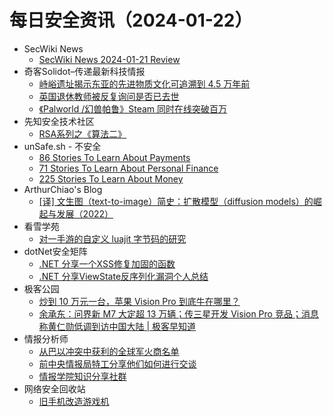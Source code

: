 # 每日安全资讯（2024-01-22）

- SecWiki News
  - [SecWiki News 2024-01-21 Review](http://www.sec-wiki.com/?2024-01-21)
- 奇客Solidot–传递最新科技情报
  - [峙峪遗址揭示东亚的先进物质文化可追溯到 4.5 万年前](https://www.solidot.org/story?sid=77185)
  - [英国退休教师被反复询问是否已去世](https://www.solidot.org/story?sid=77184)
  - [《Palworld /幻兽帕鲁》Steam 同时在线突破百万](https://www.solidot.org/story?sid=77183)
- 先知安全技术社区
  - [RSA系列之《算法二》](https://xz.aliyun.com/t/13310)
- unSafe.sh - 不安全
  - [86 Stories To Learn About Payments](https://buaq.net/go-217197.html)
  - [71 Stories To Learn About Personal Finance](https://buaq.net/go-217198.html)
  - [225 Stories To Learn About Money](https://buaq.net/go-217199.html)
- ArthurChiao's Blog
  - [[译] 文生图（text-to-image）简史：扩散模型（diffusion models）的崛起与发展（2022）](https://arthurchiao.github.io/blog/rise-of-diffusion-based-models-zh/)
- 看雪学苑
  - [对一手游的自定义 luajit 字节码的研究](https://mp.weixin.qq.com/s?__biz=MjM5NTc2MDYxMw==&mid=2458536717&idx=1&sn=fdf1391a87fc7da92ed0816caf71a5b5&chksm=b18d7b8786faf2917568a9dd4beb482bb2b1218b11cb05cfabb904d6e50b197cce487d0bb70d&scene=58&subscene=0#rd)
- dotNet安全矩阵
  - [.NET 分享一个XSS修复加固的函数](https://mp.weixin.qq.com/s?__biz=MzUyOTc3NTQ5MA==&mid=2247490436&idx=1&sn=9801a2a1891b0d2af2c55d41d33ee36f&chksm=fa5ab569cd2d3c7fd5b8bc9cac88d99ac7c0c3573df1a41b645442ec7b0591c401e821b16bdb&scene=58&subscene=0#rd)
  - [.NET 分享ViewState反序列化漏洞个人总结](https://mp.weixin.qq.com/s?__biz=MzUyOTc3NTQ5MA==&mid=2247490436&idx=2&sn=2fe805bb24737b18065072b8317d1a2b&chksm=fa5ab569cd2d3c7fceb031f1754faa2518a2daa2dcbb66bda953df27662fdbfe15825ea52c71&scene=58&subscene=0#rd)
- 极客公园
  - [炒到 10 万元一台，苹果 Vision Pro 到底牛在哪里？](https://mp.weixin.qq.com/s?__biz=MTMwNDMwODQ0MQ==&mid=2653031794&idx=1&sn=176eeae337518f59d717316b1fb41e77&chksm=7e5770c44920f9d26c6f69406addb963482f714c11b166df5823c4c4c07e340894b27ab83f40&scene=58&subscene=0#rd)
  - [余承东：问界新 M7 大定超 13 万辆；传三星开发 Vision Pro 竞品；消息称黄仁勋低调到访中国大陆 | 极客早知道](https://mp.weixin.qq.com/s?__biz=MTMwNDMwODQ0MQ==&mid=2653031781&idx=1&sn=28a7f959f658c7aad3a1acf04a87ec30&chksm=7e5770d34920f9c5ff28ad002cbad546e4e3be32180e6b46399df7051edb3f15030f913cfb0a&scene=58&subscene=0#rd)
- 情报分析师
  - [从巴以冲突中获利的全球军火商名单](https://mp.weixin.qq.com/s?__biz=MzA3Mjc1MTkwOA==&mid=2650544558&idx=1&sn=e7bd2d11285aeef5b9490f5a9208b4fb&chksm=871137e5b066bef3c64182cc370c040205e7582d97a3db49ff7b6b9cb3ae3d48d1674c1ef4b7&scene=58&subscene=0#rd)
  - [前中央情报局特工分享他们如何进行交谈](https://mp.weixin.qq.com/s?__biz=MzA3Mjc1MTkwOA==&mid=2650544558&idx=2&sn=85f533730a073d3361d80517a2b5ccaf&chksm=871137e5b066bef30e9e54e2ad1214514eb48759d31f204c7971521112551161c903350742ad&scene=58&subscene=0#rd)
  - [情报学院知识分享社群](https://mp.weixin.qq.com/s?__biz=MzA3Mjc1MTkwOA==&mid=2650544558&idx=3&sn=3d893a6f27051a72d1200a0d903258dc&chksm=871137e5b066bef3c29b07a2db601413c1e1d4cd23cebe105892f885d519733ad7f56bb712c4&scene=58&subscene=0#rd)
- 网络安全回收站
  - [旧手机改造游戏机](https://mp.weixin.qq.com/s?__biz=Mzg2MTc1NDAxMA==&mid=2247484063&idx=1&sn=385eabbdd904501cad0d2fa759fe860b&chksm=ce13056af9648c7ceef41ea8409ff9aeea8af2c2c3c311c2f7ac58e84f24a298680076201712&scene=58&subscene=0#rd)
